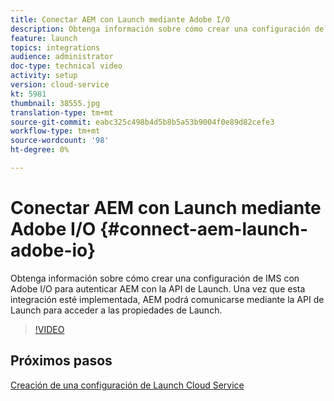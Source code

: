 ```yaml
---
title: Conectar AEM con Launch mediante Adobe I/O
description: Obtenga información sobre cómo crear una configuración de IMS con Adobe I/O para autenticar AEM con la API de Launch. Una vez que esta integración esté implementada, AEM podrá comunicarse mediante la API de Launch para acceder a las propiedades de Launch.
feature: launch
topics: integrations
audience: administrator
doc-type: technical video
activity: setup
version: cloud-service
kt: 5981
thumbnail: 38555.jpg
translation-type: tm+mt
source-git-commit: eabc325c498b4d5b8b5a53b9004f0e89d82cefe3
workflow-type: tm+mt
source-wordcount: '98'
ht-degree: 0%

---
```



# Conectar AEM con Launch mediante Adobe I/O {#connect-aem-launch-adobe-io}

Obtenga información sobre cómo crear una configuración de IMS con Adobe I/O para autenticar AEM con la API de Launch. Una vez que esta integración esté implementada, AEM podrá comunicarse mediante la API de Launch para acceder a las propiedades de Launch.

>[!VIDEO](https://video.tv.adobe.com/v/38555?quality=12&learn=on)

## Próximos pasos

[Creación de una configuración de Launch Cloud Service](create-launch-cloud-service.md)
